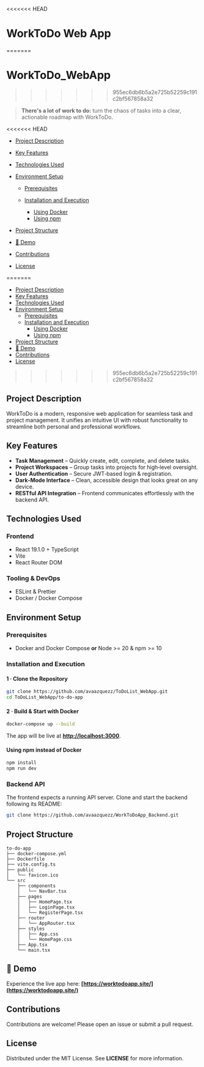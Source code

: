 <<<<<<< HEAD
# WorkToDo Web App
=======
# WorkToDo_WebApp
>>>>>>> 955ec6db6b5a2e725b52259c191c2bf567858a32

> **There's a lot of work to do:** turn the chaos of tasks into a clear, actionable roadmap with WorkToDo.

<!--ts-->
<<<<<<< HEAD

* [Project Description](#project-description)
* [Key Features](#key-features)
* [Technologies Used](#technologies-used)
* [Environment Setup](#environment-setup)

  * [Prerequisites](#prerequisites)
  * [Installation and Execution](#installation-and-execution)

    * [Using Docker](#using-docker)
    * [Using npm](#using-npm)
* [Project Structure](#project-structure)
* [🎥 Demo](#-demo)
* [Contributions](#contributions)
* [License](#license)

=======
  - [Project Description](#project-description)
  - [Key Features](#key-features)
  - [Technologies Used](#technologies-used)
  - [Environment Setup](#environment-setup)
    - [Prerequisites](#prerequisites)
    - [Installation and Execution](#installation-and-execution)
      - [Using Docker](#using-docker)
      - [Using npm](#using-npm)
  - [Project Structure](#project-structure)
  - [🎥 Demo](#-demo)
  - [Contributions](#contributions)
  - [License](#license)
>>>>>>> 955ec6db6b5a2e725b52259c191c2bf567858a32
<!--te-->

## Project Description

WorkToDo is a modern, responsive web application for seamless task and project management. It unifies an intuitive UI with robust functionality to streamline both personal and professional workflows.

## Key Features

* **Task Management** – Quickly create, edit, complete, and delete tasks.
* **Project Workspaces** – Group tasks into projects for high‑level oversight.
* **User Authentication** – Secure JWT‑based login & registration.
* **Dark‑Mode Interface** – Clean, accessible design that looks great on any device.
* **RESTful API Integration** – Frontend communicates effortlessly with the backend API.

## Technologies Used

### Frontend

* React 19.1.0 + TypeScript
* Vite
* React Router DOM

### Tooling & DevOps

* ESLint & Prettier
* Docker / Docker Compose

## Environment Setup

### Prerequisites

* Docker and Docker Compose **or** Node >= 20 & npm >= 10

### Installation and Execution

#### 1 · Clone the Repository

```bash
git clone https://github.com/avaazquezz/ToDoList_WebApp.git
cd ToDoList_WebApp/to-do-app
```

#### 2 · Build & Start with Docker

```bash
docker-compose up --build
```

The app will be live at **[http://localhost:3000](http://localhost:3000)**.

#### Using npm instead of Docker

```bash
npm install
npm run dev
```

### Backend API

The frontend expects a running API server. Clone and start the backend following its README:

```bash
git clone https://github.com/avaazquezz/WorkToDoApp_Backend.git
```

## Project Structure

```
to-do-app
├── docker-compose.yml
├── Dockerfile
├── vite.config.ts
├── public
│   └── favicon.ico
└── src
    ├── components
    │   └── NavBar.tsx
    ├── pages
    │   ├── HomePage.tsx
    │   ├── LoginPage.tsx
    │   └── RegisterPage.tsx
    ├── router
    │   └── AppRouter.tsx
    ├── styles
    │   ├── App.css
    │   └── HomePage.css
    ├── App.tsx
    └── main.tsx
```

## 🎥 Demo

Experience the live app here: **[https://worktodoapp.site/](https://worktodoapp.site/)**

## Contributions

Contributions are welcome! Please open an issue or submit a pull request.

## License

Distributed under the MIT License. See **LICENSE** for more information.
